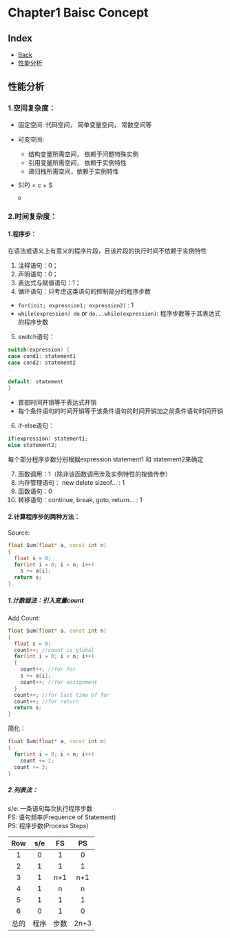 # Chapter1 Baisc Concept

## Index

- [Back](README.md)
- [性能分析](#性能分析)

## 性能分析

### 1.空间复杂度：

- 固定空间: 代码空间， 简单变量空间， 常数空间等
- 可变空间:

  - 结构变量所需空间， 依赖于问题特殊实例
  - 引用变量所需空间， 依赖于实例特性
  - 递归栈所需空间，依赖于实例特性

- S(P) = c + S

  <sub>p</sub>

### 2.时间复杂度：

#### 1.程序步：

在语法或语义上有意义的程序片段，且该片段的执行时间不依赖于实例特性

1. 注释语句：0；
2. 声明语句：0；
3. 表达式与赋值语句：1；
4. 循环语句：只考虑这类语句的控制部分的程序步数

  - `for(init; expression1; expression2)` : 1
  - `while(expression) do` or `do...while(expression)`: 程序步数等于其表达式的程序步数

5. switch语句：

  ```c++
  switch(expression) {
  case cond1: statement1
  case cond2: statement2
  .
  .
  default: statement
  }
  ```

  - 首部时间开销等于表达式开销
  - 每个条件语句的时间开销等于该条件语句的时间开销加之前条件语句时间开销

6. if-else语句：

  ```c++
  if(expression) statement1;
  else statement2;
  ```

  每个部分程序步数分别根据expression statement1 和 statement2来确定

7. 函数调用：1（除非该函数调用涉及实例特性的按值传参）
8. 内存管理语句： new delete sizeof... : 1
9. 函数语句：0
10. 转移语句：continue, break, goto, return... : 1

#### 2.计算程序步的两种方法：

Source:

```c++
float Sum(float* a, const int n)
{
  float s = 0;
  for(int i = 0; i < n; i++)
    s += a[i];
  return s;
}
```

##### 1.计数器法：引入变量count

Add Count:

```c++
float Sum(float* a, const int n)
{
  float s = 0;
  count++; //count is global
  for(int i = 0; i < n; i++)
  {
    count++; //for for
    s += a[i];
    count++; //for assignment
  }
  count++; //for last time of for
  count++; //for return
  return s;
}
```

简化：

```c++
float Sum(float* a, const int n)
{
  for(int i = 0; i < n; i++)
    count += 2;
  count += 3;
}
```

##### 2.列表法：

s/e: 一条语句每次执行程序步数<br>
FS: 语句频率(Frequence of Statement)<br>
PS: 程序步数(Process Steps)<br>

Row | s/e | FS  |  PS
:-: | :-: | :-: | :--:
 1  |  0  |  1  |  0
 2  |  1  |  1  |  1
 3  |  1  | n+1 | n+1
 4  |  1  |  n  |  n
 5  |  1  |  1  |  1
 6  |  0  |  1  |  0
总的  | 程序  | 步数  | 2n+3
